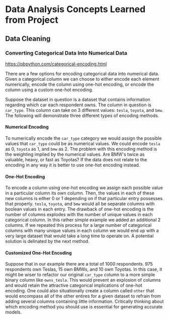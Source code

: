# Data Analysis Concepts Learned from Project
## Data Cleaning
### Converting Categorical Data Into Numerical Data
https://pbpython.com/categorical-encoding.html

There are a few options for encoding categorical data into numerical data. Given a categorical column we can choose to either encode each element numerically, encode the column using one-hot encoding, or encode the column using a custom one-hot encoding. 

Suppose the dataset in question is a dataset that contains information regarding which car each respondent owns. The column in question is ```car_type```. This column can take on 3 different values: ```tesla```, ```toyota```, and ```bmw```. The following will demonstrate three different types of encoding methods.

#### Numerical Encoding 
To numerically encode the ```car_type``` category we would assign the possible values that ```car_type``` could be as numerical values. We could encode ```tesla``` as 0, ```toyota``` as 1, and ```bmw``` as 2. The problem with this encoding method is the weighting implied by the numerical values. Are BMW's twice as valuable, heavy, or fast as Toyotas? If the data does not relate to the encoding in any way it is better to use one-hot encoding instead.

#### One-Hot Encoding
To encode a column using one-hot encoding we assign each possible value in a particular column its own column. Then, the values in each of these new columns is either 0 or 1 depending on if that particular entry possesses that property. ```tesla```, ```toyota```, and ```bmw``` would all be separate columns with boolean values in each entry. The drawback of one-hot encoding is the number of columns explodes with the number of unique values in each categorical column. In this rather simple example we added an additional 2 columns. If we repeated this process for a large number of categorical columns with many unique values in each column we would end up with a very large dataset that would take a long time to operate on. A potential solution is delinated by the next method.

#### Customized One-Hot Encoding
Suppose that in our example there are a total of 1000 respondents. 975 respondents own Teslas, 15 own BMWs, and 10 own Toyotas. In this case, it might be wiser to refactor our original ```car_type``` column to a more simple binary column like ```owns_tesla```. This would prevent an explosion of columns and would retain the attractive categorical implications of one-hot encoding. One could also situationally create a column called ```other``` that would encompass all of the other entires for a given dataset to refrain from adding several columns containing little information. Critically thinking about which encoding method you should use is essential for generating accurate models. 